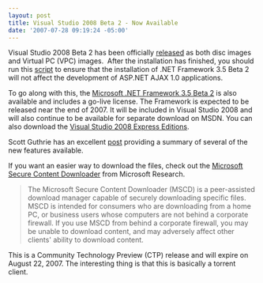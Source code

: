 ```yaml
---
layout: post
title: Visual Studio 2008 Beta 2 - Now Available
date: '2007-07-28 09:19:24 -05:00'
---
```


Visual Studio 2008 Beta 2 has been officially [released](http://msdn2.microsoft.com/en-us/vstudio/aa700831.aspx) as both disc images and Virtual PC (VPC) images.  After the installation has finished, you should run this [script](http://go.microsoft.com/fwlink/?linkid=95792) to ensure that the installation of .NET Framework 3.5 Beta 2 will not affect the development of ASP.NET AJAX 1.0 applications. 

To go along with this, the [Microsoft .NET Framework 3.5 Beta 2](http://go.microsoft.com/?linkid=7171923) is also available and includes a go-live license. The Framework is expected to be released near the end of 2007. It will be included in Visual Studio 2008 and will also continue to be available for separate download on MSDN. You can also download the [Visual Studio 2008 Express Editions](http://msdn2.microsoft.com/en-us/express/future/bb421473.aspx).

Scott Guthrie has an excellent [post](http://weblogs.asp.net/scottgu/archive/2007/07/26/vs-2008-and-net-3-5-beta-2-released.aspx) providing a summary of several of the new features available. 

If you want an easier way to download the files, check out the [Microsoft Secure Content Downloader](http://www.microsoft.com/downloads/details.aspx?FamilyID=9a927cf6-16e4-4e21-9608-77f06d2156bb) from Microsoft Research. 

> The Microsoft Secure Content Downloader (MSCD) is a peer-assisted download manager capable of securely downloading specific files. MSCD is intended for consumers who are downloading from a home PC, or business users whose computers are not behind a corporate firewall. If you use MSCD from behind a corporate firewall, you may be unable to download content, and may adversely affect other clients' ability to download content.

This is a Community Technology Preview (CTP) release and will expire on August 22, 2007. The interesting thing is that this is basically a torrent client.
